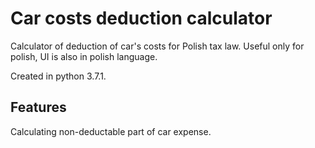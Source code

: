 # Car costs deduction calculator

Calculator of deduction of car's costs for Polish tax law.
Useful only for polish, UI is also in polish language.

Created in python 3.7.1.

## Features

Calculating non-deductable part of car expense.
